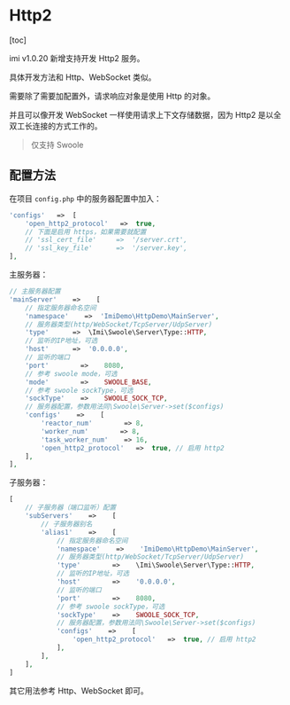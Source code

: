 # Http2

[toc]

imi v1.0.20 新增支持开发 Http2 服务。

具体开发方法和 Http、WebSocket 类似。

需要除了需要加配置外，请求响应对象是使用 Http 的对象。

并且可以像开发 WebSocket 一样使用请求上下文存储数据，因为 Http2 是以全双工长连接的方式工作的。

> 仅支持 Swoole

## 配置方法

在项目 `config.php` 中的服务器配置中加入：

```php
'configs'   =>  [
    'open_http2_protocol'   =>  true,
    // 下面是启用 https，如果需要就配置
    // 'ssl_cert_file'     =>  '/server.crt',
    // 'ssl_key_file'      =>  '/server.key',
],
```

主服务器：

```php
// 主服务器配置
'mainServer'    =>    [
    // 指定服务器命名空间
    'namespace'    =>  'ImiDemo\HttpDemo\MainServer',
    // 服务器类型(http/WebSocket/TcpServer/UdpServer)
    'type'      =>  \Imi\Swoole\Server\Type::HTTP,
    // 监听的IP地址，可选
    'host'      =>  '0.0.0.0',
    // 监听的端口
    'port'        =>    8080,
    // 参考 swoole mode，可选
    'mode'        =>    SWOOLE_BASE,
    // 参考 swoole sockType，可选
    'sockType'    =>    SWOOLE_SOCK_TCP,
    // 服务器配置，参数用法同\Swoole\Server->set($configs)
    'configs'    =>    [
        'reactor_num'        => 8,
        'worker_num'        => 8,
        'task_worker_num'    => 16,
        'open_http2_protocol'   =>  true, // 启用 http2
    ],
],
```

子服务器：

```php
[
    // 子服务器（端口监听）配置
    'subServers'    =>    [
        // 子服务器别名
        'alias1'    =>    [
            // 指定服务器命名空间
            'namespace'    =>    'ImiDemo\HttpDemo\MainServer',
            // 服务器类型(http/WebSocket/TcpServer/UdpServer)
            'type'        =>    \Imi\Swoole\Server\Type::HTTP,
            // 监听的IP地址，可选
            'host'        =>    '0.0.0.0',
            // 监听的端口
            'port'        =>    8080,
            // 参考 swoole sockType，可选
            'sockType'    =>    SWOOLE_SOCK_TCP,
            // 服务器配置，参数用法同\Swoole\Server->set($configs)
            'configs'    =>    [
                'open_http2_protocol'   =>  true, // 启用 http2
            ],
        ],
    ],
]
```

其它用法参考 Http、WebSocket 即可。
